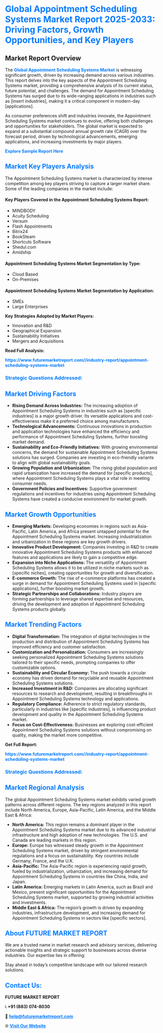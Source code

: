 <h1 style="color: #007BFF;">Global Appointment Scheduling Systems Market Report 2025-2033: Driving Factors, Growth Opportunities, and Key Players</h1>

<section id="overview">
<h2>Market Report Overview</h2>
<p>The <a href="https://www.futuremarketreport.com//industry-report/appointment-scheduling-systems-market" style="color: #007BFF; text-decoration: none;"><strong>Global Appointment Scheduling Systems Market</strong></a> is witnessing significant growth, driven by increasing demand across various industries. This report delves into the key aspects of the Appointment Scheduling Systems market, providing a comprehensive analysis of its current status, future potential, and challenges. The demand for Appointment Scheduling Systems has surged due to its wide-ranging applications in industries such as [insert industries], making it a critical component in modern-day [applications].</p>
<p>As consumer preferences shift and industries innovate, the Appointment Scheduling Systems market continues to evolve, offering both challenges and opportunities for stakeholders. The global market is expected to expand at a substantial compound annual growth rate (CAGR) over the forecast period, driven by technological advancements, emerging applications, and increasing investments by major players.</p>
</section>

<section id="overview">
<p><a href="https://www.futuremarketreport.com//request-sample/reportId=47929" style="color: #007BFF; text-decoration: none;"><strong>Explore Sample Report Here</strong></a></p>
</section>

<section id="key-players">
<h2 style="color: #007BFF;">Market Key Players Analysis</h2>
<p>The Appointment Scheduling Systems market is characterized by intense competition among key players striving to capture a larger market share. Some of the leading companies in the market include:</p>
<h4>Key Players Covered in the Appointment Scheduling Systems Report:</h4>
<ul><li>MINDBODY</li><li>Acuity Scheduling</li><li>Versum</li><li>Flash Appointments</li><li>Bitrix24</li><li>BookSteam</li><li>Shortcuts Software</li><li>Shedul.com</li><li>Amidship</li></ul>
<h4>Appointment Scheduling Systems Market Segmentation by Type:</h4>
<ul><li>Cloud Based</li><li>On-Premises</li></ul>

<h4>Appointment Scheduling Systems Market Segmentation by Application:</h4>
<ul><li>SMEs</li><li>Large Enterprises</li></ul>
<p><strong>Key Strategies Adopted by Market Players:</strong></p>
<ul>
<li>Innovation and R&D</li>
<li>Geographical Expansion</li>
<li>Sustainability Initiatives</li>
<li>Mergers and Acquisitions</li>
</ul>
</section>

<section>
<p><strong>Read Full Analysis: </strong></p><a href="https://www.futuremarketreport.com//industry-report/appointment-scheduling-systems-market" style="color: #007BFF; text-decoration: none;"><strong>https://www.futuremarketreport.com//industry-report/appointment-scheduling-systems-market</strong></a>
<h3 style="color: #007BFF;">Strategic Questions Addressed:</h3>
</section>

<section id="driving-factors">
<h2 style="color: #007BFF;">Market Driving Factors</h2>
<ul>
<li><strong>Rising Demand Across Industries:</strong> The increasing adoption of Appointment Scheduling Systems in industries such as [specific industries] is a major growth driver. Its versatile applications and cost-effectiveness make it a preferred choice among manufacturers.</li>
<li><strong>Technological Advancements:</strong> Continuous innovations in production and application technologies have enhanced the efficiency and performance of Appointment Scheduling Systems, further boosting market demand.</li>
<li><strong>Sustainability and Eco-Friendly Initiatives:</strong> With growing environmental concerns, the demand for sustainable Appointment Scheduling Systems solutions has surged. Companies are investing in eco-friendly variants to align with global sustainability goals.</li>
<li><strong>Growing Population and Urbanization:</strong> The rising global population and rapid urbanization have increased the demand for [specific products], where Appointment Scheduling Systems plays a vital role in meeting consumer needs.</li>
<li><strong>Government Policies and Incentives:</strong> Supportive government regulations and incentives for industries using Appointment Scheduling Systems have created a conducive environment for market growth.</li>
</ul>
</section>

<section id="growth-opportunities">
<h2 style="color: #007BFF;">Market Growth Opportunities</h2>
<ul>
<li><strong>Emerging Markets:</strong> Developing economies in regions such as Asia-Pacific, Latin America, and Africa present untapped potential for the Appointment Scheduling Systems market. Increasing industrialization and urbanization in these regions are key growth drivers.</li>
<li><strong>Innovative Product Development:</strong> Companies investing in R&D to create innovative Appointment Scheduling Systems products with enhanced features and applications are likely to gain a competitive edge.</li>
<li><strong>Expansion into Niche Applications:</strong> The versatility of Appointment Scheduling Systems allows it to be utilized in niche markets such as [specific niches], creating opportunities for growth and diversification.</li>
<li><strong>E-commerce Growth:</strong> The rise of e-commerce platforms has created a surge in demand for Appointment Scheduling Systems used in [specific applications], further boosting market growth.</li>
<li><strong>Strategic Partnerships and Collaborations:</strong> Industry players are forming partnerships to leverage shared expertise and resources, driving the development and adoption of Appointment Scheduling Systems products globally.</li>
</ul>
</section>

<section id="trending-factors">
<h2 style="color: #007BFF;">Market Trending Factors</h2>
<ul>
<li><strong>Digital Transformation:</strong> The integration of digital technologies in the production and distribution of Appointment Scheduling Systems has improved efficiency and customer satisfaction.</li>
<li><strong>Customization and Personalization:</strong> Consumers are increasingly seeking personalized Appointment Scheduling Systems solutions tailored to their specific needs, prompting companies to offer customizable options.</li>
<li><strong>Sustainability and Circular Economy:</strong> The push towards a circular economy has driven demand for recyclable and reusable Appointment Scheduling Systems solutions.</li>
<li><strong>Increased Investment in R&D:</strong> Companies are allocating significant resources to research and development, resulting in breakthroughs in Appointment Scheduling Systems technology and applications.</li>
<li><strong>Regulatory Compliance:</strong> Adherence to strict regulatory standards, particularly in industries like [specific industries], is influencing product development and quality in the Appointment Scheduling Systems market.</li>
<li><strong>Focus on Cost-Effectiveness:</strong> Businesses are exploring cost-efficient Appointment Scheduling Systems solutions without compromising on quality, making the market more competitive.</li>
</ul>
</section>

<section>
<p><strong>Get Full Report: </strong></p><a href="https://www.futuremarketreport.com//industry-report/appointment-scheduling-systems-market" style="color: #007BFF; text-decoration: none;"><strong>https://www.futuremarketreport.com//industry-report/appointment-scheduling-systems-market</strong></a>
<h3 style="color: #007BFF;">Strategic Questions Addressed:</h3>
</section>


<section id="regional-analysis">
<h2 style="color: #007BFF;">Market Regional Analysis</h2>
<p>The global Appointment Scheduling Systems market exhibits varied growth patterns across different regions. The key regions analyzed in this report include North America, Europe, Asia-Pacific, Latin America, and the Middle East & Africa:</p>
<ul>
<li><strong>North America:</strong> This region remains a dominant player in the Appointment Scheduling Systems market due to its advanced industrial infrastructure and high adoption of new technologies. The U.S. and Canada are leading markets in this region.</li>
<li><strong>Europe:</strong> Europe has witnessed steady growth in the Appointment Scheduling Systems market, driven by stringent environmental regulations and a focus on sustainability. Key countries include Germany, France, and the U.K.</li>
<li><strong>Asia-Pacific:</strong> The Asia-Pacific region is experiencing rapid growth, fueled by industrialization, urbanization, and increasing demand for Appointment Scheduling Systems in countries like China, India, and Japan.</li>
<li><strong>Latin America:</strong> Emerging markets in Latin America, such as Brazil and Mexico, present significant opportunities for the Appointment Scheduling Systems market, supported by growing industrial activities and investments.</li>
<li><strong>Middle East & Africa:</strong> The region’s growth is driven by expanding industries, infrastructure development, and increasing demand for Appointment Scheduling Systems in sectors like [specific sectors].</li>
</ul>
</section>

<footer>
<h2 style="color: #007BFF;">About FUTURE MARKET REPORT</h2>
<p>We are a trusted name in market research and advisory services, delivering actionable insights and strategic support to businesses across diverse industries. Our expertise lies in offering:</p>

<p>Stay ahead in today’s competitive landscape with our tailored research solutions.</p>

<h2 style="color: #007BFF;">Contact Us:</h2>
<p><strong>FUTURE MARKET REPORT</strong></p>
<p>📞 <strong>+91 (883) 074-8030</strong></p>
<p>📧 <strong><a href="mailto:help@futuremarketreport.com" style="color: #007BFF;">help@futuremarketreport.com</a></strong></p>
<p>🌐 <strong><a href="https://www.futuremarketreport.com/" style="color: #007BFF;">Visit Our Website</a></strong></p>
</footer>